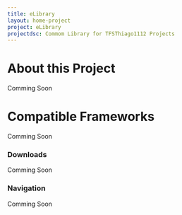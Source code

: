```yaml
---
title: eLibrary
layout: home-project
project: eLibrary
projectdsc: Commom Library for TFSThiago1112 Projects
---
```

<div class='row'>
    <div class='col-md-8'>
        <div class="page-header">
            <h1>About this Project</h1>
        </div>
        <p>Comming Soon</p>
    </div>
    <div class='col-md-8'>
        <div class="page-header">
            <h1>Compatible Frameworks</h1>
        </div>
        <p>Comming Soon</p>
    </div>
    <div class='col-md-4'>
        <div class='panel panel-warning'>
            <div class='panel-heading'>
                <h3 class='panel-title'>Downloads</h3>
            </div>
            <div class='panel-body'>
                <p>Comming Soon</p>
            </div>
        </div>
        <div class='panel panel-info'>
            <div class='panel-heading'>
                <h3 class='panel-title'>Navigation</h3>
            </div>
            <div class='panel-body'>
                <p>Comming Soon</p>
            </div>
        </div>
    </div>
</div>